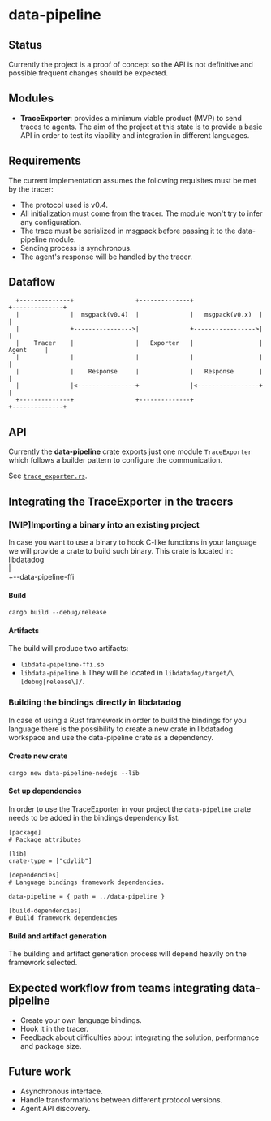 # data-pipeline

## Status
Currently the project is a proof of concept so the API is not definitive and possible frequent changes should be
expected. 

## Modules

- **TraceExporter**: provides a minimum viable product (MVP) to send traces to agents. The aim of the project at this
state is to provide a basic API in order to test its viability and integration in different languages.

## Requirements
The current implementation assumes the following requisites must be met by the tracer:
- The protocol used is v0.4.
- All initialization must come from the tracer. The module won't try to infer any configuration.
- The trace must be serialized in msgpack before passing it to the data-pipeline module.
- Sending process is synchronous.
- The agent's response will be handled by the tracer.


## Dataflow

```
  +--------------+                 +--------------+                  +--------------+
  |              |  msgpack(v0.4)  |              |   msgpack(v0.x)  |              |
  |              +---------------->|              +----------------->|              |
  |    Tracer    |                 |   Exporter   |                  |    Agent     |
  |              |                 |              |                  |              |
  |              |    Response     |              |   Response       |              |
  |              |<----------------+              |<-----------------+              |
  +--------------+                 +--------------+                  +--------------+
```


## API

Currently the **data-pipeline** crate exports just one module `TraceExporter` which follows a builder pattern to
configure the communication.

See [`trace_exporter.rs`](src/trace_exporter.rs).

## Integrating the TraceExporter in the tracers
### \[WIP\]Importing a binary into an existing project
In case you want to use a binary to hook C-like functions in your language we will provide a crate to build such binary.
This crate is located in:
libdatadog             
|                      
+--data-pipeline-ffi   

#### Build
```
cargo build --debug/release
```
#### Artifacts
The build will produce two artifacts:
- `libdata-pipeline-ffi.so`
- `libdata-pipeline.h`
They will be located in `libdatadog/target/\[debug|release\]/`. 

### Building the bindings directly in libdatadog
In case of using a Rust framework in order to build the bindings for you language there is the possibility to create a
new crate in libdatadog workspace and use the data-pipeline crate as a dependency.

#### Create new crate
```
cargo new data-pipeline-nodejs --lib
```

#### Set up dependencies
In order to use the TraceExporter in your project the `data-pipeline` crate needs to be added in the bindings dependency
list.

```
[package]
# Package attributes

[lib]
crate-type = ["cdylib"]

[dependencies]
# Language bindings framework dependencies.

data-pipeline = { path = ../data-pipeline }

[build-dependencies]
# Build framework dependencies
```

#### Build and artifact generation
The building and artifact generation process will depend heavily on the framework selected.

## Expected workflow from teams integrating data-pipeline
- Create your own language bindings.
- Hook it in the tracer.
- Feedback about difficulties about integrating the solution, performance and package size.

## Future work
- Asynchronous interface.
- Handle transformations between different protocol versions.
- Agent API discovery.
